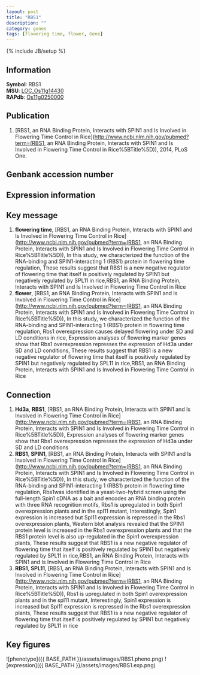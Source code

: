 ```yaml
---
layout: post
title: "RBS1"
description: ""
category: genes
tags: [flowering time, flower, Gene]
---
```

{% include JB/setup %}

## Information
__Symbol__: RBS1  
__MSU__: [LOC_Os11g14430](http://rice.plantbiology.msu.edu/cgi-bin/ORF_infopage.cgi?orf=LOC_Os11g14430)  
__RAPdb__: [Os11g0250000](http://rapdb.dna.affrc.go.jp/viewer/gbrowse_details/irgsp1?name=Os11g0250000)  

## Publication
1. [RBS1, an RNA Binding Protein, Interacts with SPIN1 and Is Involved in Flowering Time Control in Rice](http://www.ncbi.nlm.nih.gov/pubmed?term=(RBS1, an RNA Binding Protein, Interacts with SPIN1 and Is Involved in Flowering Time Control in Rice%5BTitle%5D)), 2014, PLoS One.

## Genbank accession number

## Expression information

## Key message
1. __flowering time__, [RBS1, an RNA Binding Protein, Interacts with SPIN1 and Is Involved in Flowering Time Control in Rice](http://www.ncbi.nlm.nih.gov/pubmed?term=(RBS1, an RNA Binding Protein, Interacts with SPIN1 and Is Involved in Flowering Time Control in Rice%5BTitle%5D)),  In this study, we characterized the function of the RNA-binding and SPIN1-interacting 1 (RBS1) protein in flowering time regulation, These results suggest that RBS1 is a new negative regulator of flowering time that itself is positively regulated by SPIN1 but negatively regulated by SPL11 in rice,RBS1, an RNA Binding Protein, Interacts with SPIN1 and Is Involved in Flowering Time Control in Rice
2. __flower__, [RBS1, an RNA Binding Protein, Interacts with SPIN1 and Is Involved in Flowering Time Control in Rice](http://www.ncbi.nlm.nih.gov/pubmed?term=(RBS1, an RNA Binding Protein, Interacts with SPIN1 and Is Involved in Flowering Time Control in Rice%5BTitle%5D)),  In this study, we characterized the function of the RNA-binding and SPIN1-interacting 1 (RBS1) protein in flowering time regulation, Rbs1 overexpression causes delayed flowering under SD and LD conditions in rice, Expression analyses of flowering marker genes show that Rbs1 overexpression represses the expression of Hd3a under SD and LD conditions, These results suggest that RBS1 is a new negative regulator of flowering time that itself is positively regulated by SPIN1 but negatively regulated by SPL11 in rice,RBS1, an RNA Binding Protein, Interacts with SPIN1 and Is Involved in Flowering Time Control in Rice

## Connection
1. __Hd3a__, __RBS1__, [RBS1, an RNA Binding Protein, Interacts with SPIN1 and Is Involved in Flowering Time Control in Rice](http://www.ncbi.nlm.nih.gov/pubmed?term=(RBS1, an RNA Binding Protein, Interacts with SPIN1 and Is Involved in Flowering Time Control in Rice%5BTitle%5D)),  Expression analyses of flowering marker genes show that Rbs1 overexpression represses the expression of Hd3a under SD and LD conditions
2. __RBS1__, __SPIN1__, [RBS1, an RNA Binding Protein, Interacts with SPIN1 and Is Involved in Flowering Time Control in Rice](http://www.ncbi.nlm.nih.gov/pubmed?term=(RBS1, an RNA Binding Protein, Interacts with SPIN1 and Is Involved in Flowering Time Control in Rice%5BTitle%5D)),  In this study, we characterized the function of the RNA-binding and SPIN1-interacting 1 (RBS1) protein in flowering time regulation, Rbs1was identified in a yeast-two-hybrid screen using the full-length Spin1 cDNA as a bait and encodes an RNA binding protein with three RNA recognition motifs, Rbs1 is upregulated in both Spin1 overexpression plants and in the spl11 mutant, Interestingly, Spin1 expression is increased but Spl11 expression is repressed in the Rbs1 overexpression plants, Western blot analysis revealed that the SPIN1 protein level is increased in the Rbs1 overexpression plants and that the RBS1 protein level is also up-regulated in the Spin1 overexpression plants, These results suggest that RBS1 is a new negative regulator of flowering time that itself is positively regulated by SPIN1 but negatively regulated by SPL11 in rice,RBS1, an RNA Binding Protein, Interacts with SPIN1 and Is Involved in Flowering Time Control in Rice
3. __RBS1__, __SPL11__, [RBS1, an RNA Binding Protein, Interacts with SPIN1 and Is Involved in Flowering Time Control in Rice](http://www.ncbi.nlm.nih.gov/pubmed?term=(RBS1, an RNA Binding Protein, Interacts with SPIN1 and Is Involved in Flowering Time Control in Rice%5BTitle%5D)),  Rbs1 is upregulated in both Spin1 overexpression plants and in the spl11 mutant, Interestingly, Spin1 expression is increased but Spl11 expression is repressed in the Rbs1 overexpression plants, These results suggest that RBS1 is a new negative regulator of flowering time that itself is positively regulated by SPIN1 but negatively regulated by SPL11 in rice

## Key figures
![phenotype]({{ BASE_PATH }}/assets/images/RBS1.pheno.png)
![expression]({{ BASE_PATH }}/assets/images/RBS1.exp.png)



